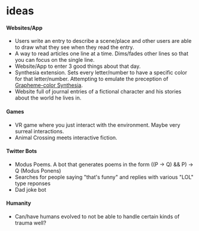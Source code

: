 # ideas

#### Websites/App
* Users write an entry to describe a scene/place and other users are able to draw what they see when they read the entry.
* A way to read articles one line at a time. Dims/fades other lines so that you can focus on the single line.
* Website/App to enter 3 good things about that day. 
* Synthesia extension. Sets every letter/number to have a specific color for that letter/number. Attempting to emulate the preception of [Grapheme-color Synthesia](https://en.wikipedia.org/wiki/Grapheme_%E2%86%92_color_synesthesia). 
* Website full of journal entries of a fictional character and his stories about the world he lives in.

#### Games
* VR game where you just interact with the environment. Maybe very surreal interactions.
* Animal Crossing meets interactive fiction.
 
#### Twitter Bots
* Modus Poems. A bot that generates poems in the form ((P -> Q) && P) -> Q (Modus Ponens)
* Searches for people saying "that's funny" and replies with various "LOL" type reponses
* Dad joke bot

#### Humanity
* Can/have humans evolved to not be able to handle certain kinds of trauma well?
